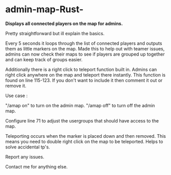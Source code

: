 # admin-map-Rust-

**Displays all connected players on the map for admins.**

Pretty straightforward but ill explain the basics.  

Every 5 seconds it loops through the list of connected players and outputs them as little markers on the map. Made this to help out with teamer issues, admins can now check their maps to see if players are grouped up together and can keep track of groups easier. 

Additionally there is a right click to teleport function built in. Admins can right click anywhere on the map and teleport there instantly. This function is found on line 115-123. If you don't want to include it then comment it out or remove it. 

Use case : 

"/amap on" to turn on the admin map. 
"/amap off" to turn off the admin map. 

Configure line 71 to adjust the usergroups that should have access to the map. 

Teleporting occurs when the marker is placed down and then removed. This means you need to double right click on the map to be teleported. Helps to solve accidental tp's. 

Report any issues. 

Contact me for anything else. 

